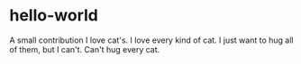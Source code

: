 # hello-world
A small contribution
I love cat's. 
I love every kind of cat. 
I just want to hug all of them, but I can't. 
Can't hug every cat. 
